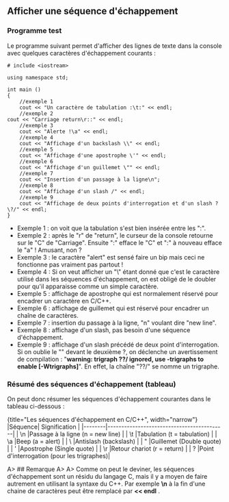 ## Afficher une séquence d'échappement

### Programme test

Le programme suivant permet d'afficher des lignes de texte dans la console avec quelques caractères d'échappement courants :

    # include <iostream>
    
    using namespace std;
    
    int main ()
    {
        //exemple 1
        cout << "Un caractère de tabulation :\t:" << endl;
        //exemple 2        
	cout << "Carriage return\r::" << endl;
        //exemple 3
        cout << "Alerte !\a" << endl;
        //exemple 4
        cout << "Affichage d'un backslash \\" << endl;
        //exemple 5
        cout << "Affichage d'une apostrophe \'" << endl;
        //exemple 6
        cout << "Affichage d'un guillemet \"" << endl;
        //exemple 7
        cout << "Insertion d'un passage à la ligne\n";
        //exemple 8
        cout << "Affichage d'un slash /" << endl;
        //exemple 9
        cout << "Affichage de deux points d'interrogation et d'un slash ?\?/" << endl;
    }

* Exemple 1 : on voit que la tabulation s'est bien insérée entre les ":".
* Exemple 2 : après le "r" de "return", le curseur de la console retourne sur le "C" de "Carriage". Ensuite ":" efface le "C" et ":" à nouveau efface le "a" ! Amusant, non ?
* Exemple 3 : le caractère "alert" est sensé faire un bip mais ceci ne fonctionne pas vraiment pas partout !
* Exemple 4 : Si on veut afficher un "\\" étant donné que c'est le caractère utilisé dans les séquences d'échappement, on est obligé de le doubler pour qu'il apparaisse comme un simple caractère.
* Exemple 5 : affichage de apostrophe qui est normalement réservé pour encadrer un caractère en C/C++.
* Exemple 6 : affichage de guillemet qui est réservé pour encadrer un chaîne de caractères.
* Exemple 7 : insertion du passage à la ligne, "n" voulant dire "new line".
* Exemple 8 : affichage d'un slash, pas besoin d'une séquence d'échappement.
* Exemple 9 : affichage d'un slash précédé de deux point d'interrogation. Si on oublie le "\" devant le deuxième ?, on déclenche un avertissement de compilation : "**warning: trigraph ??/ ignored, use -trigraphs to enable [-Wtrigraphs]**". En effet, la chaîne "??/" se nomme un trigraphe.

### Résumé des séquences d'échappement (tableau)

On peut donc résumer les séquences d'échappement courantes dans le tableau ci-dessous :

{title="Les séquences d'échappement en C/C++", width="narrow"}
|Séquence|       Signification                       |
|--------|-------------------------------------------|
|  \n    |Passage à la ligne (n = new line)          |
|  \t    |Tabulation (t = tabulation)                |
|  \a    |Beep (a = alert)                           |
|  \\    |Antislash (backslash)                      |
|  \"    |Guillemet (Double quote)                   |
|  \'    |Apostrophe (Single quote)                  |
|  \r    |Retour chariot (r = return)                |
|  \?    |Point d'interrogation (pour les trigraphes)|

A> ## Remarque
A>
A> Comme on peut le deviner, les séquences d'échappement sont un résidu du langage C, mais il y a moyen de faire autrement en utilisant la syntaxe du C++. Par exemple **\n** à la fin d'une chaine de caractères peut être remplacé par **<< endl** .


